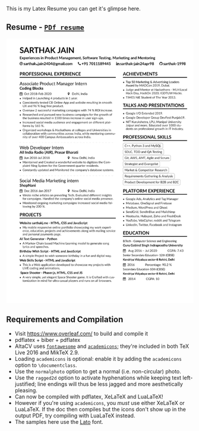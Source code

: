 
This is my Latex Resume you can get it's glimpse here.

## Resume -  [`PDf resume`](https://www.sarthakj.me/assets/Sarthak_Resume.pdf)

![Alt text](Assets/Sarthak_Resume.jpg?raw=true "Title")

## Requirements and Compilation

* Visit https://www.overleaf.com/ to build and compile it
* pdflatex + biber + pdflatex
* AltaCV uses [`fontawesome`](http://www.ctan.org/pkg/fontawesome) and [`academicons`](http://www.ctan.org/pkg/academicons); they're included in both TeX Live 2016 and MikTeX 2.9.
* Loading `academicons` is optional: enable it by adding the `academicons` option to `\documentclass`.
* Use the `normalphoto` option to get a normal (i.e. non-circular) photo.
* Use the `ragged2d` option to activate hyphenations while keeping text left-justified; line endings will thus be less jagged and more aesthetically pleasing.
* Can now be compiled with pdflatex, XeLaTeX and LuaLaTeX!
* However if you're using `academicons`, you _must_ use either XeLaTeX or LuaLaTeX. If the doc then compiles but the icons don't show up in the output PDF, try compiling with LuaLaTeX instead.
* The samples here use the [Lato](http://www.latofonts.com/lato-free-fonts/) font.
